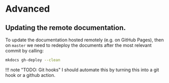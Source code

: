 # Advanced



## Updating the remote documentation. 

To update the documentation hosted remotely (e.g. on GitHub Pages), 
then on `master` we need to redeploy the documents after 
the most relevant commit by calling:
```bash
mkdocs gh-deploy --clean
```

!!! note "TODO: Git hooks"
    I should automate this by turning this into a git hook
    or a github action. 
